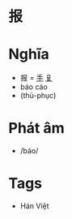 # 报

# Nghĩa
* 报 = [手](手.md) [𠬝](𠬝.md)
* báo cáo
* (thủ-phục)

# Phát âm
* /báo/

# Tags
* Hán Việt

<script>window.HANZI_FIELD='报';</script>
